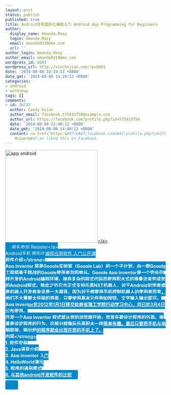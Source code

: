 ```yaml
---
layout: post
status: publish
published: true
title: Android手机图形化编程入门 Android App Programming for Beginners
author:
  display_name: Amanda.Maxy
  login: Amanda.Maxy
  email: amanda0310@me.com
  url: ''
author_login: Amanda.Maxy
author_email: amanda0310@me.com
wordpress_id: 6601
wordpress_url: http://xinchejian.com/?p=6601
date: '2014-08-08 22:19:13 +0800'
date_gmt: '2014-08-08 14:19:13 +0800'
categories:
- android
- workshop
tags: []
comments:
- id: 26722
  author: Candy Hsiao
  author_email: facebook.575433750@example.com
  author_url: https://facebook.com/profile.php?id=575433750
  date: '2014-08-08 22:40:12 +0800'
  date_gmt: '2014-08-08 14:40:12 +0800'
  content: <a href="https:&#47;&#47;facebook.com&#47;profile.php?id=575433750" target="_blank">Candy
    Hsiao<&#47;a> liked this on Facebook.
---
```

<p><a href="http:&#47;&#47;xinchejian.com&#47;wp-content&#47;uploads&#47;2014&#47;08&#47;app-android.png"><img src="http:&#47;&#47;xinchejian.com&#47;wp-content&#47;uploads&#47;2014&#47;08&#47;app-android-290x290.png" alt="app android" width="290" height="290" class="aligncenter size-thumbnail wp-image-6602" &#47;><&#47;a><br />
<a style="background-color:#0088CC;color:white;border-radius:4px;cursor:pointer;font-size:14px;padding:6px 20px;" href="http:&#47;&#47;www.huodongxing.com&#47;go&#47;aa" target="_blank" title="立即报名">报名参加 Register<&#47;a><br />
Android手机 图形化编程应用软件 入门公开课<br />
<strong>软件介绍<&#47;strong><br />
App Inventor 原是Google实验室（Google Lab）的一个子计划，由一群Google工程师勇于挑战的Google使用者共同参与。Google App Inventor是一个完全在线开发的Android编程环境，抛弃复杂的程式代码而使用积木式的堆叠法来完成您的Android程式。除此之外它也正式支持乐高NXT机器人，对于Android初学者或是机器人开发者来说是一大福音。因为对于想要用手机控制机器人的使用者而言，他们不大需要太华丽的界面，只要使用基本元件例如按钮、文字输入输出即可。<br />
App Inventor於2012年1月1日移交给麻省理工学院行动学习中心，并已於3月4日公布使用。<br />
开发一个App Inventor 程式就从您的浏览器开始，您首先要设计程序的外观。接着是设定程序的行为，这部分就像玩乐高积木一样简单有趣。最后只要将手机与电脑联接，刚出炉的程序就会出现在您的手机上了。<br />
<strong>内容<&#47;strong><br />
 1.    软件安装<br />
2.    Java语音介绍<br />
3.    App Inventor 入门<br />
4.    HelloWorld演示<br />
5.    程序的通用模式<br />
6.    与其他android开发软件的比较</p>
